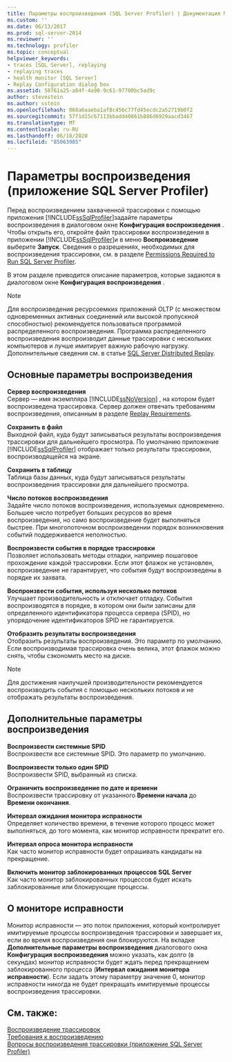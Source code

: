 ```yaml
---
title: Параметры воспроизведения (SQL Server Profiler) | Документация Майкрософт
ms.custom: ''
ms.date: 06/13/2017
ms.prod: sql-server-2014
ms.reviewer: ''
ms.technology: profiler
ms.topic: conceptual
helpviewer_keywords:
- traces [SQL Server], replaying
- replaying traces
- health monitor [SQL Server]
- Replay Configuration dialog box
ms.assetid: 58761a25-a84f-4a90-9c61-97700bc5ad9c
author: stevestein
ms.author: sstein
ms.openlocfilehash: 068a6aaeba1af8c456c77fd45ecdc2a52719b0f2
ms.sourcegitcommit: 57f1d15c67113bbadd40861b886d6929aacd3467
ms.translationtype: MT
ms.contentlocale: ru-RU
ms.lasthandoff: 06/18/2020
ms.locfileid: "85063985"
---
```

# <a name="replay-options-sql-server-profiler"></a>Параметры воспроизведения (приложение SQL Server Profiler)
  Перед воспроизведением захваченной трассировки с помощью приложения [!INCLUDE[ssSqlProfiler](../../includes/sssqlprofiler-md.md)]задайте параметры воспроизведения в диалоговом окне **Конфигурация воспроизведения** . Чтобы открыть его, откройте файл трассировки воспроизведения в приложении [!INCLUDE[ssSqlProfiler](../../includes/sssqlprofiler-md.md)]и в меню **Воспроизведение** выберите **Запуск**. Сведения о разрешениях, необходимых для воспроизведения трассировки, см. в разделе [Permissions Required to Run SQL Server Profiler](sql-server-profiler.md).  
  
 В этом разделе приводится описание параметров, которые задаются в диалоговом окне **Конфигурация воспроизведения** .  
  
> [!NOTE]  
>  Для воспроизведения ресурсоемких приложений OLTP (с множеством одновременных активных соединений или высокой пропускной способностью) рекомендуется пользоваться программой распределенного воспроизведения. Программа распределенного воспроизведения воспроизводит данные трассировки с нескольких компьютеров и лучше имитирует важную рабочую нагрузку. Дополнительные сведения см. в статье [SQL Server Distributed Replay](../distributed-replay/sql-server-distributed-replay.md).  
  
## <a name="basic-replay-options"></a>Основные параметры воспроизведения  
 **Сервер воспроизведения**  
 Сервер — имя экземпляра [!INCLUDE[ssNoVersion](../../includes/ssnoversion-md.md)] , на котором будет воспроизведена трассировка. Сервер должен отвечать требованиям воспроизведения, описанным в разделе [Replay Requirements](replay-requirements.md).  
  
 **Сохранить в файл**  
 Выходной файл, куда будут записываться результаты воспроизведения трассировки для дальнейшего просмотра. По умолчанию приложение [!INCLUDE[ssSqlProfiler](../../includes/sssqlprofiler-md.md)] отображает только результаты трассировки, воспроизводящейся на экране.  
  
 **Сохранить в таблицу**  
 Таблица базы данных, куда будут записываться результаты воспроизведения трассировки для дальнейшего просмотра.  
  
 **Число потоков воспроизведения**  
 Задайте число потоков воспроизведения, используемых одновременно. Большее число потребует больших ресурсов во время воспроизведения, но само воспроизведение будет выполняться быстрее. При многопоточном воспроизведении порядок возникновения событий поддерживается неполностью.  
  
 **Воспроизвести события в порядке трассировки**  
 Позволяет использовать методы отладки, например пошаговое прохождение каждой трассировки. Если этот флажок не установлен, воспроизведение не гарантирует, что события будут воспроизведены в порядке их захвата.  
  
 **Воспроизвести события, используя несколько потоков**  
 Улучшает производительность и отключает отладку. События воспроизводятся в порядке, в котором они были записаны для определенного идентификатора процесса сервера (SPID), но упорядочение идентификаторов SPID не гарантируется.  
  
 **Отобразить результаты воспроизведения**  
 Отобразить результаты воспроизведения. Это параметр по умолчанию. Если воспроизводимая трассировка очень велика, этот флажок можно снять, чтобы сэкономить место на диске.  
  
> [!NOTE]  
>  Для достижения наилучшей производительности рекомендуется воспроизводить события с помощью нескольких потоков и не отображать результаты воспроизведения.  
  
## <a name="advanced-replay-options"></a>Дополнительные параметры воспроизведения  
 **Воспроизвести системные SPID**  
 Воспроизвести все системные SPID. Это параметр по умолчанию.  
  
 **Воспроизвести только один SPID**  
 Воспроизвести SPID, выбранный из списка.  
  
 **Ограничить воспроизведение по дате и времени**  
 Воспроизвести трассировку от указанного **Времени начала** до **Времени окончания**.  
  
 **Интервал ожидания монитора исправности**  
 Определяет количество времени, в течение которого процесс может выполняться, до того момента, как монитор исправности прекратит его.  
  
 **Интервал опроса монитора исправности**  
 Как часто монитор исправности будет опрашивать кандидаты на прекращение.  
  
 **Включить монитор заблокированных процессов SQL Server**  
 Как часто монитор заблокированных процессов будет искать заблокированные или блокирующие процессы.  
  
## <a name="about-the-health-monitor"></a>О мониторе исправности  
 Монитор исправности — это поток приложения, который контролирует имитируемые процессы воспроизведения трассировки и завершает их, если во время воспроизведения они блокируются. На вкладке **Дополнительные параметры воспроизведения** диалогового окна **Конфигурация воспроизведения** можно указать, как долго (в секундах) монитор исправности будет ждать перед прекращением заблокированного процесса (**Интервал ожидания монитора исправности**). Если задать этому параметру значение 0, монитор исправности никогда не будет прекращать имитируемые процессы воспроизведения трассировки.  
  
## <a name="see-also"></a>См. также:  
 [Воспроизведение трассировок](replay-traces.md)   
 [Требования к воспроизведению](replay-requirements.md)   
 [Вопросы воспроизведения трассировки (приложение SQL Server Profiler)](considerations-for-replaying-traces-sql-server-profiler.md)  
  
  

